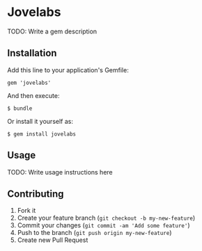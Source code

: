 # Jovelabs

TODO: Write a gem description

## Installation

Add this line to your application's Gemfile:

    gem 'jovelabs'

And then execute:

    $ bundle

Or install it yourself as:

    $ gem install jovelabs

## Usage

TODO: Write usage instructions here

## Contributing

1. Fork it
2. Create your feature branch (`git checkout -b my-new-feature`)
3. Commit your changes (`git commit -am 'Add some feature'`)
4. Push to the branch (`git push origin my-new-feature`)
5. Create new Pull Request

